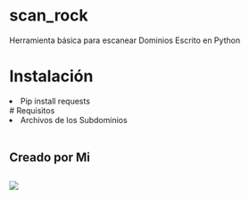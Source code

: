 # scan_rock
Herramienta básica para escanear Dominios Escrito en Python
# Instalación
<li>Pip install requests</li>
# Requisitos
<li>Archivos de los Subdominios</li>
<br>
<h2>Creado por Mi<h2>
<img src="https://encrypted-tbn0.gstatic.com/images?q=tbn:ANd9GcTxb0epJJXO8UxKvUf31RFpJjDJQwKFU3kYcw&usqp=CAU">
